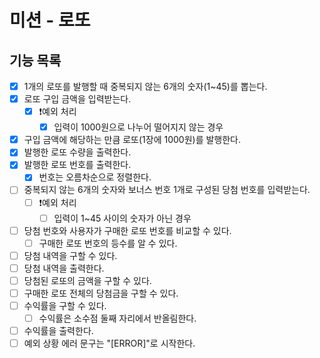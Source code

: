 # 미션 - 로또

## 기능 목록

- [x] 1개의 로또를 발행할 때 중복되지 않는 6개의 숫자(1~45)를 뽑는다.
- [x] 로또 구입 금액을 입력받는다.
  - [x] ❗️예외 처리
    - [x] 입력이 1000원으로 나누어 떨어지지 않는 경우
- [x] 구입 금액에 해당하는 만큼 로또(1장에 1000원)를 발행한다.
- [x] 발행한 로또 수량을 출력한다.
- [x] 발행한 로또 번호를 출력한다.
  - [x] 번호는 오름차순으로 정렬한다.
- [ ] 중복되지 않는 6개의 숫자와 보너스 번호 1개로 구성된 당첨 번호를 입력받는다.
  - [ ] ❗️예외 처리
    - [ ] 입력이 1~45 사이의 숫자가 아닌 경우
- [ ] 당첨 번호와 사용자가 구매한 로또 번호를 비교할 수 있다.
  - [ ] 구매한 로또 번호의 등수를 알 수 있다.
- [ ] 당첨 내역을 구할 수 있다.
- [ ] 당첨 내역을 출력한다.
- [ ] 당첨된 로또의 금액을 구할 수 있다.
- [ ] 구매한 로또 전체의 당첨금을 구할 수 있다.
- [ ] 수익률을 구할 수 있다.
  - [ ] 수익률은 소수점 둘째 자리에서 반올림한다.
- [ ] 수익률을 출력한다.
- [ ] 예외 상황 에러 문구는 "[ERROR]"로 시작한다.
